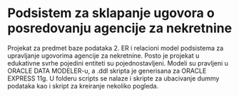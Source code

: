 # Podsistem za sklapanje ugovora o posredovanju agencije za nekretnine
Projekat za predmet baze podataka 2. ER i relacioni model podsistema za upravljanje ugovorima agencije za nekretnine. Posto je projekat u edukativne svrhe pojedini entiteti su pojednostavljeni. Modeli su pravljeni u  ORACLE DATA MODELER-u, a .ddl skripta je generisana za ORACLE EXPRESS 11g. U folderu scripts se nalaze i skripte za ubacivanje dummy podataka kao i skript za kreiranje nekoliko pogleda.
